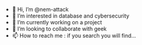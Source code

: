 - 👋 Hi, I’m @nem-attack
- 👀 I’m interested in database and cybersecurity
- 🌱 I’m currently working on a project
- 💞️ I’m looking to collaborate with geek
- 📫 How to reach me : if you search you will find...

<!---
nem-attack/nem-attack is a ✨ special ✨ repository because its `README.md` (this file) appears on your GitHub profile.
You can click the Preview link to take a look at your changes.
--->
